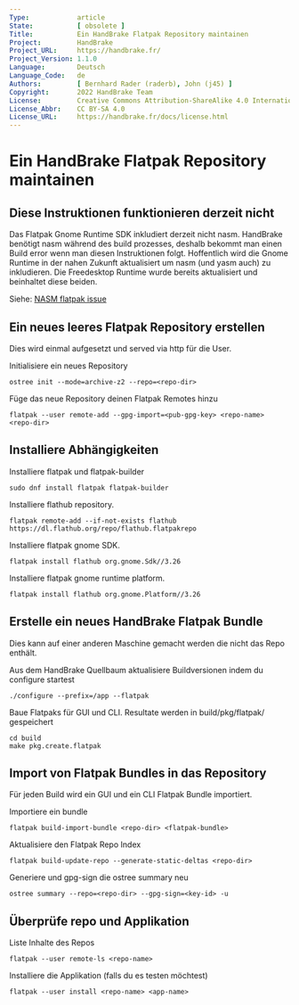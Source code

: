 ```yaml
---
Type:            article
State:           [ obsolete ]
Title:           Ein HandBrake Flatpak Repository maintainen
Project:         HandBrake
Project_URL:     https://handbrake.fr/
Project_Version: 1.1.0
Language:        Deutsch
Language_Code:   de
Authors:         [ Bernhard Rader (raderb), John (j45) ]
Copyright:       2022 HandBrake Team
License:         Creative Commons Attribution-ShareAlike 4.0 International
License_Abbr:    CC BY-SA 4.0
License_URL:     https://handbrake.fr/docs/license.html
---
```


Ein HandBrake Flatpak Repository maintainen
==========================================

## Diese Instruktionen funktionieren derzeit nicht
Das Flatpak Gnome Runtime SDK inkludiert derzeit nicht nasm. HandBrake benötigt nasm während des build prozesses, deshalb bekommt man einen Build error wenn man diesen Instruktionen folgt. Hoffentlich wird die Gnome Runtime in der nahen Zukunft aktualisiert um nasm (und yasm auch) zu inkludieren. Die Freedesktop Runtime wurde bereits aktualisiert und beinhaltet diese beiden.

Siehe: [NASM flatpak issue](https://github.com/flatpak/freedesktop-sdk-images/issues/8)

## Ein neues leeres Flatpak Repository erstellen
Dies wird einmal aufgesetzt und served via http für die User.

Initialisiere ein neues Repository

    ostree init --mode=archive-z2 --repo=<repo-dir>

Füge das neue Repository deinen Flatpak Remotes hinzu

    flatpak --user remote-add --gpg-import=<pub-gpg-key> <repo-name> <repo-dir>

## Installiere Abhängigkeiten
Installiere flatpak und flatpak-builder

    sudo dnf install flatpak flatpak-builder

Installiere flathub repository.

    flatpak remote-add --if-not-exists flathub https://dl.flathub.org/repo/flathub.flatpakrepo

Installiere flatpak gnome SDK.

    flatpak install flathub org.gnome.Sdk//3.26

Installiere flatpak gnome runtime platform.

    flatpak install flathub org.gnome.Platform//3.26

## Erstelle ein neues HandBrake Flatpak Bundle
Dies kann auf einer anderen Maschine gemacht werden die nicht das Repo enthält.

Aus dem HandBrake Quellbaum aktualisiere Buildversionen indem du configure startest

    ./configure --prefix=/app --flatpak

Baue Flatpaks für GUI und CLI.
Resultate werden in build/pkg/flatpak/ gespeichert

    cd build
    make pkg.create.flatpak

## Import von Flatpak Bundles in das Repository
Für jeden Build wird ein GUI und ein CLI Flatpak Bundle importiert.

Importiere ein bundle

    flatpak build-import-bundle <repo-dir> <flatpak-bundle>

Aktualisiere den Flatpak Repo Index

    flatpak build-update-repo --generate-static-deltas <repo-dir>

Generiere und gpg-sign die ostree summary neu

    ostree summary --repo=<repo-dir> --gpg-sign=<key-id> -u

## Überprüfe repo und Applikation
Liste Inhalte des Repos

    flatpak --user remote-ls <repo-name>

Installiere die Applikation (falls du es testen möchtest)

    flatpak --user install <repo-name> <app-name>
